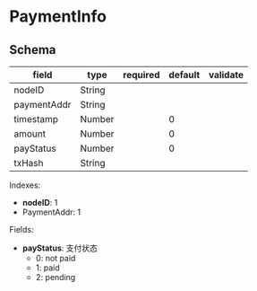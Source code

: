 # PaymentInfo

## Schema

| field       | type   | required | default | validate |
| ----------- | ------ | -------- | ------- | -------- |
| nodeID      | String |          |         |          |
| paymentAddr | String |          |         |          |
| timestamp   | Number |          | 0       |          |
| amount      | Number |          | 0       |          |
| payStatus   | Number |          | 0       |          |
| txHash      | String |          |         |          |

Indexes:

* **nodeID**: 1
* PaymentAddr: 1

Fields:

* **payStatus**: 支付状态
  * 0: not paid
  * 1: paid
  * 2: pending
